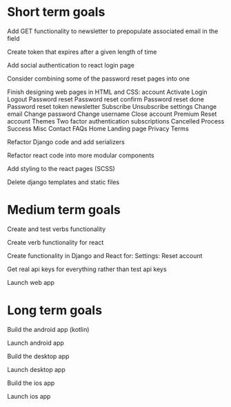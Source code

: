 # Short term goals
Add GET functionality to newsletter to prepopulate associated email in the field

Create token that expires after a given length of time

Add social authentication to react login page

Consider combining some of the password reset pages into one

Finish designing web pages in HTML and CSS:
    account
        Activate
        Login
        Logout
        Password reset
        Password reset confirm
        Password reset done
        Password reset token
    newsletter
        Subscribe
        Unsubscribe
    settings
        Change email
        Change password
        Change username
        Close account
        Premium
        Reset account
        Themes
        Two factor authentication
    subscriptions
        Cancelled
        Process
        Success
    Misc
        Contact
        FAQs
        Home
        Landing page
        Privacy
        Terms

Refactor Django code and add serializers

Refactor react code into more modular components

Add styling to the react pages (SCSS)

Delete django templates and static files


# Medium term goals
Create and test verbs functionality

Create verb functionality for react

Create functionality in Django and React for:
    Settings: Reset account

Get real api keys for everything rather than test api keys

Launch web app


# Long term goals
Build the android app (kotlin)

Launch android app

Build the desktop app

Launch desktop app

Build the ios app

Launch ios app